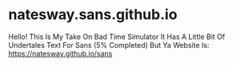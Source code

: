 # natesway.sans.github.io
Hello! This Is My Take On Bad Time Simulator It Has A Little Bit Of Undertales Text For Sans (5% Completed)
But Ya Website Is: https://natesway.github.io/sans
